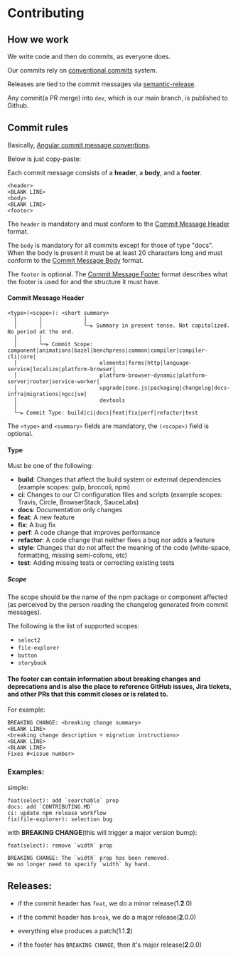 # Contributing  

## How we work

We write code and then do commits, as everyone does.

Our commits rely on [conventional commits](https://www.conventionalcommits.org/en/v1.0.0/#specification) system.

Releases are tied to the commit messages via [semantic-release](https://github.com/semantic-release/semantic-release).

Any commit(a PR merge) into `dev`, which is our main branch, is published to Github.

## Commit rules

Basically, [Angular commit message conventions](https://github.com/angular/angular/blob/master/CONTRIBUTING.md#-commit-message-format).


Below is just copy-paste:


Each commit message consists of a **header**, a **body**, and a **footer**.


```
<header>
<BLANK LINE>
<body>
<BLANK LINE>
<footer>
```

The `header` is mandatory and must conform to the [Commit Message Header](#commit-header) format.

The `body` is mandatory for all commits except for those of type "docs".
When the body is present it must be at least 20 characters long and must conform to the [Commit Message Body](#commit-body) format.

The `footer` is optional. The [Commit Message Footer](#commit-footer) format describes what the footer is used for and the structure it must have.


#### <a name="commit-header"></a>Commit Message Header

```
<type>(<scope>): <short summary>
  │       │             │
  │       │             └─⫸ Summary in present tense. Not capitalized. No period at the end.
  │       │
  │       └─⫸ Commit Scope: component|animations|bazel|benchpress|common|compiler|compiler-cli|core|
  │                          elements|forms|http|language-service|localize|platform-browser|
  │                          platform-browser-dynamic|platform-server|router|service-worker|
  │                          upgrade|zone.js|packaging|changelog|docs-infra|migrations|ngcc|ve|
  │                          devtools
  │
  └─⫸ Commit Type: build|ci|docs|feat|fix|perf|refactor|test
```

The `<type>` and `<summary>` fields are mandatory, the `(<scope>)` field is optional.


#### Type
Must be one of the following:

* **build**: Changes that affect the build system or external dependencies (example scopes: gulp, broccoli, npm)
* **ci**: Changes to our CI configuration files and scripts (example scopes: Travis, Circle, BrowserStack, SauceLabs)
* **docs**: Documentation only changes
* **feat**: A new feature
* **fix**: A bug fix
* **perf**: A code change that improves performance
* **refactor**: A code change that neither fixes a bug nor adds a feature
* **style**: Changes that do not affect the meaning of the code (white-space, formatting, missing semi-colons, etc)
* **test**: Adding missing tests or correcting existing tests


##### Scope
The scope should be the name of the npm package or component affected (as perceived by the person reading the changelog generated from commit messages).

The following is the list of supported scopes:

* `select2`
* `file-explorer`
* `button`
* `storybook`


#### The footer can contain information about breaking changes and deprecations and is also the place to reference GitHub issues, Jira tickets, and other PRs that this commit closes or is related to.
For example:

```
BREAKING CHANGE: <breaking change summary>
<BLANK LINE>
<breaking change description + migration instructions>
<BLANK LINE>
<BLANK LINE>
Fixes #<issue number>
```

### Examples:

simple:

```
feat(select): add `searchable` prop
docs: add `CONTRIBUTING.MD`
ci: update npm release workflow
fix(file-explorer): selection bug
```

with **BREAKING CHANGE**(this will trigger a major version bump):
```
feat(select): remove `width` prop

BREAKING CHANGE: The `width` prop has been removed.
We no longer need to specify `width` by hand.
```


## Releases:

- if the commit header has `feat`, we do a minor release(1.**2**.0)

- if the commit header has `break`, we do a major release(**2**.0.0)

- everything else produces a patch(1.1.**2**)

- if the footer has `BREAKING CHANGE`, then it's major release(**2**.0.0)